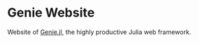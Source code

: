 # Genie Website

Website of [Genie.jl](https://genieframework.com), the highly productive Julia web framework.
